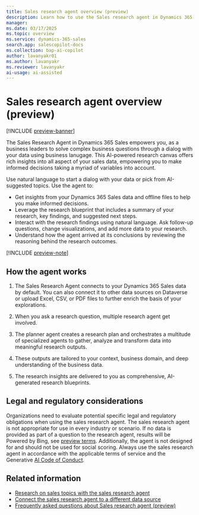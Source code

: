 ```yaml
---
title: Sales research agent overview (preview)
description: Learn how to use the Sales research agent in Dynamics 365 Sales to get insights about your customers, prospects, sales targets, and competitors.
manager:
ms.date: 03/17/2025
ms.topic: overview
ms.service: dynamics-365-sales
search.app: salescopilot-docs
ms.collection: bap-ai-copilot
author: lavanyakr01
ms.author: lavanyakr
ms.reviewer: lavanyakr
ai-usage: ai-assisted
---
```


# Sales research agent overview (preview)

[!INCLUDE [preview-banner](~/../shared-content/shared/preview-includes/preview-banner.md)]

The Sales Research Agent in Dynamics 365 Sales empowers you, as a business leaders to solve complex business questions through a dialog with your data using business lanugage. This AI-powered research canvas offers rich insights into all aspect of your sales data, empowering you to make informed decisions taking a myriad of variables into account. 

Use natural language to start a dialog with your data or pick from AI-suggested topics. Use the agent to:

- Get insights from your Dynamics 365 Sales data and offline files to help you make informed decisions.
- Leverage the research blueprint that includes a summary of your research, key findings, and suggested next steps.
- Interact with the research findings using natural language. Ask follow-up questions, change visualizations, and add more data to your research.
- Understand how the agent arrived at its conclusions by reviewing the reasoning behind the research outcomes.

[!INCLUDE [preview-note](~/../shared-content/shared/preview-includes/preview-note.md)]

## How the agent works

1. The Sales Research Agent connects to your Dynamics 365 Sales data by default. You can also connect it to other data sources on Dataverse or upload Excel, CSV, or PDF files to further enrich the basis of your explorations. 

1. When you ask a research question, multiple research agent get involved. 
1. The planner agent creates a research plan and orchestrates a multitude of specialized agents to gather, analyze and transform data into meaningful research outputs. 
1. These outputs are tailored to your context, business domain, and deep understanding of the business data.
1. The research insights are delivered to you as comprehensive, AI-generated research blueprints.

## Legal and regulatory considerations

Organizations need to evaluate potential specific legal and regulatory obligations when using the sales research agent. The sales research agent is not appropriate for use in every industry or scenario. If no data is provided as part of a question to the research agent, results will be Powered by Bing, see [preview terms](https://go.microsoft.com/fwlink/?linkid=2105274). Additionally, the agent is not designed for and should not be used for social scoring. Always use the sales research agent in accordance with the applicable terms of service and the Generative [AI Code of Conduct](/legal/ai-code-of-conduct).

## Related information

- [Research on sales topics with the sales research agent](use-sales-research-agent.md)
- [Connect the sales research agent to a different data source](sales-research-agent-connect-data.md)
- [Frequently asked questions about Sales research agent (preview)](faqs-sales-research-agent.md)